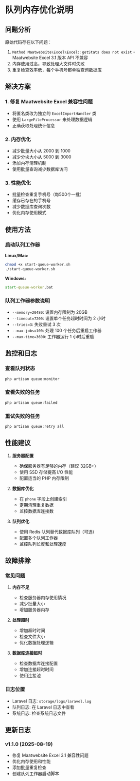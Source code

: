 # 队列内存优化说明

## 问题分析

原始代码存在以下问题：
1. `Method Maatwebsite\Excel\Excel::getStats does not exist` - Maatwebsite Excel 3.1 版本 API 不兼容
2. 内存使用过高，导致处理大文件时失败
3. 重复检查效率低，每个手机号都单独查询数据库

## 解决方案

### 1. 修复 Maatwebsite Excel 兼容性问题

- 将匿名类改为独立的 `ExcelImportHandler` 类
- 使用 `LargeFileProcessor` 来处理数据逻辑
- 正确获取处理统计信息

### 2. 内存优化

- 减少批量大小从 2000 到 1000
- 减少分块大小从 5000 到 3000
- 添加内存清理机制
- 使用批量查询减少数据库访问

### 3. 性能优化

- 批量检查重复手机号（每500个一批）
- 缓存已存在的手机号
- 减少数据库查询次数
- 优化内存使用模式

## 使用方法

### 启动队列工作器

**Linux/Mac:**
```bash
chmod +x start-queue-worker.sh
./start-queue-worker.sh
```

**Windows:**
```cmd
start-queue-worker.bat
```

### 队列工作器参数说明

- `--memory=20480`: 设置内存限制为 20GB
- `--timeout=7200`: 设置单个任务超时时间为 2 小时
- `--tries=3`: 失败重试 3 次
- `--max-jobs=100`: 处理 100 个任务后重启工作器
- `--max-time=3600`: 工作器运行 1 小时后重启

## 监控和日志

### 查看队列状态
```bash
php artisan queue:monitor
```

### 查看失败的任务
```bash
php artisan queue:failed
```

### 重试失败的任务
```bash
php artisan queue:retry all
```

## 性能建议

1. **服务器配置**
   - 确保服务器有足够的内存（建议 32GB+）
   - 使用 SSD 存储提高 I/O 性能
   - 配置适当的 PHP 内存限制

2. **数据库优化**
   - 在 `phone` 字段上创建索引
   - 定期清理重复数据
   - 监控数据库连接数

3. **队列优化**
   - 使用 Redis 队列替代数据库队列（可选）
   - 配置多个队列工作器
   - 监控队列长度和处理速度

## 故障排除

### 常见问题

1. **内存不足**
   - 检查服务器内存使用情况
   - 减少批量大小
   - 增加服务器内存

2. **处理超时**
   - 增加超时时间
   - 检查文件大小
   - 优化数据处理逻辑

3. **数据库连接超时**
   - 检查数据库连接配置
   - 增加连接超时时间
   - 使用连接池

### 日志位置

- Laravel 日志: `storage/logs/laravel.log`
- 队列日志: 在 Laravel 日志中查看
- 系统日志: 检查系统日志文件

## 更新日志

### v1.1.0 (2025-08-19)
- 修复 Maatwebsite Excel 3.1 兼容性问题
- 优化内存使用和性能
- 添加批量重复检查
- 创建队列工作器启动脚本
